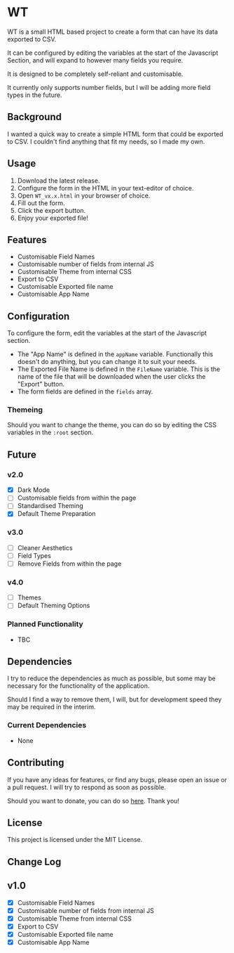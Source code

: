 # WT
WT is a small HTML based project to create a form that can have its data exported to CSV.

It can be configured by editing the variables at the start of the Javascript Section, and will expand to however many fields you require.

It is designed to be completely self-reliant and customisable.

It currently only supports number fields, but I will be adding more field types in the future.

## Background
I wanted a quick way to create a simple HTML form that could be exported to CSV. I couldn't find anything that fit my needs, so I made my own.

## Usage
1. Download the latest release.
2. Configure the form in the HTML in your text-editor of choice.
3. Open `WT_vx.x.html` in your browser of choice.
4. Fill out the form.
5. Click the export button.
6. Enjoy your exported file!

## Features
- Customisable Field Names
- Customisable number of fields from internal JS
- Customisable Theme from internal CSS
- Export to CSV
- Customisable Exported file name
- Customisable App Name

## Configuration
To configure the form, edit the variables at the start of the Javascript section.

- The "App Name" is defined in the `appName` variable. Functionally this doesn't do anything, but you can change it to suit your needs.
- The Exported File Name is defined in the `FileName` variable. This is the name of the file that will be downloaded when the user clicks the "Export" button.
- The form fields are defined in the `fields` array.

### Themeing
Should you want to change the theme, you can do so by editing the CSS variables in the `:root` section.

## Future
### v2.0
- [x] Dark Mode
- [ ] Customisable fields from within the page
- [ ] Standardised Theming
- [x] Default Theme Preparation

### v3.0
- [ ] Cleaner Aesthetics
- [ ] Field Types
- [ ] Remove Fields from within the page

### v4.0
- [ ] Themes
- [ ] Default Theming Options

### Planned Functionality
- TBC

## Dependencies
I try to reduce the dependencies as much as possible, but some may be necessary for the functionality of the application.

Should I find a way to remove them, I will, but for development speed they may be required in the interim.

### Current Dependencies
- None

## Contributing
If you have any ideas for features, or find any bugs, please open an issue or a pull request. I will try to respond as soon as possible.

Should you want to donate, you can do so [here](https://www.buymeacoffee.com/caddickbrown).
Thank you!

## License
This project is licensed under the MIT License.

## Change Log
## v1.0
- [x] Customisable Field Names
- [x] Customisable number of fields from internal JS
- [x] Customisable Theme from internal CSS
- [x] Export to CSV
- [x] Customisable Exported file name
- [x] Customisable App Name